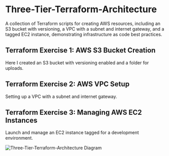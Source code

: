 # Three-Tier-Terraform-Architecture


A collection of Terraform scripts for creating AWS resources, including an S3 bucket with versioning, a VPC with a subnet and internet gateway, and a tagged EC2 instance, demonstrating infrastructure as code best practices.


## Terraform Exercise 1: AWS S3 Bucket Creation

Here I created an S3 bucket with versioning enabled and a folder for uploads.

## Terraform Exercise 2: AWS VPC Setup

Setting up a VPC with a subnet and internet gateway.

## Terraform Exercise 3: Managing AWS EC2 Instances

Launch and manage an EC2 instance tagged for a development environment.

![Three-Tier-Terraform-Architecture Diagram](3_Tier_Terraform_Architecture_Diagram.png)
